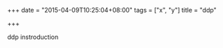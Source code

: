 +++
date = "2015-04-09T10:25:04+08:00"
tags = ["x", "y"]
title = "ddp"

+++

ddp instroduction <!--more-->